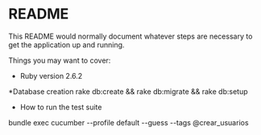 # README

This README would normally document whatever steps are necessary to get the
application up and running.

Things you may want to cover:

* Ruby version
2.6.2

*Database creation
rake db:create &&
rake db:migrate &&
rake db:setup

* How to run the test suite

bundle exec cucumber --profile default --guess --tags @crear_usuarios
